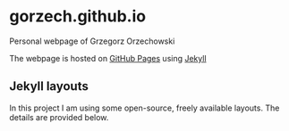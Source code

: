 # gorzech.github.io
Personal webpage of Grzegorz Orzechowski

The webpage is hosted on [GitHub Pages](https://pages.github.com/) using [Jekyll](https://jekyllrb.com/)

## Jekyll layouts

In this project I am using some open-source, freely available layouts. The details are provided below.


